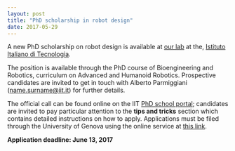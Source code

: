 ```yaml
---
layout: post
title: "PhD scholarship in robot design"
date: 2017-05-29
---
```


A new PhD scholarship on robot design is available at [our lab](https://www.iit.it/research/lines/icub) at the, [Istituto Italiano di Tecnologia](https://www.iit.it/).

The position is  available through the PhD course of Bioengineering and Robotics, curriculum on Advanced and Humanoid Robotics. Prospective candidates are invited to get in touch with Alberto Parmiggiani (name.surname@iit.it) for further details.

The official call can be found online on the IIT [PhD school portal](https://www.iit.it/phd-school); candidates are invited to pay particular attention to the **tips and tricks** section which contains detailed instructions on how to apply. Applications must be filed through the University of Genova using the online service at [this link](https://www.studenti.unige.it/postlaurea/dottorati/XXXII/ENG/).

**Application deadline: June 13, 2017**
